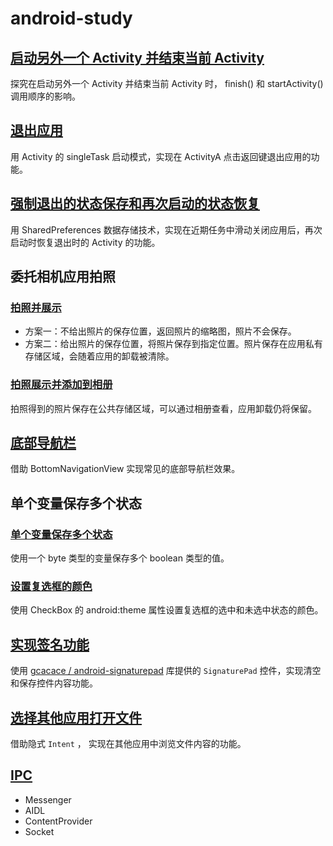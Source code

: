 # android-study

## [启动另外一个 Activity 并结束当前 Activity](https://www.jianshu.com/p/21ab5f8c4c93)

探究在启动另外一个 Activity 并结束当前 Activity 时， finish() 和 startActivity() 调用顺序的影响。

## [退出应用](https://www.jianshu.com/p/e6dda43d22e8)

用 Activity 的 singleTask 启动模式，实现在 ActivityA 点击返回键退出应用的功能。

## [强制退出的状态保存和再次启动的状态恢复](https://www.jianshu.com/p/bc71f25e2f35)

用 SharedPreferences 数据存储技术，实现在近期任务中滑动关闭应用后，再次启动时恢复退出时的 Activity 的功能。

## 委托相机应用拍照

### [拍照并展示](https://www.jianshu.com/p/f95468ecb292)

-   方案一：不给出照片的保存位置，返回照片的缩略图，照片不会保存。
-   方案二：给出照片的保存位置，将照片保存到指定位置。照片保存在应用私有存储区域，会随着应用的卸载被清除。

### [拍照展示并添加到相册](https://www.jianshu.com/p/c596590b5624)

拍照得到的照片保存在公共存储区域，可以通过相册查看，应用卸载仍将保留。

## [底部导航栏](https://www.jianshu.com/p/961213149215)

借助 BottomNavigationView 实现常见的底部导航栏效果。

## 单个变量保存多个状态

### [单个变量保存多个状态](https://www.jianshu.com/p/1ef149fd3ecd)

使用一个 byte 类型的变量保存多个 boolean 类型的值。

### [设置复选框的颜色](https://www.jianshu.com/p/694c1744108d)

使用 CheckBox 的 android:theme 属性设置复选框的选中和未选中状态的颜色。

## [实现签名功能](https://www.jianshu.com/p/bddc62bd4c55)

使用 [gcacace / android-signaturepad](https://github.com/gcacace/android-signaturepad) 库提供的 `SignaturePad` 控件，实现清空和保存控件内容功能。

## [选择其他应用打开文件](https://www.jianshu.com/p/f7bbaf90c2b7)

借助隐式 `Intent` ， 实现在其他应用中浏览文件内容的功能。

## [IPC](https://www.jianshu.com/p/795553849acf)
- Messenger
- AIDL
- ContentProvider
- Socket
